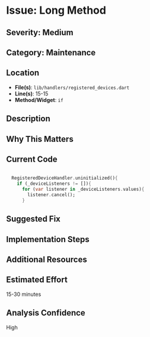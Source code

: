 # Issue: Long Method

## Severity: Medium

## Category: Maintenance

## Location
- **File(s)**: `lib/handlers/registered_devices.dart`
- **Line(s)**: 15-15
- **Method/Widget**: `if`

## Description


## Why This Matters


## Current Code
```dart

  RegisteredDeviceHandler.uninitialized(){
    if (_deviceListeners != []){
      for (var listener in _deviceListeners.values){
        listener.cancel();
      }
```

## Suggested Fix


## Implementation Steps


## Additional Resources


## Estimated Effort
15-30 minutes

## Analysis Confidence
High
